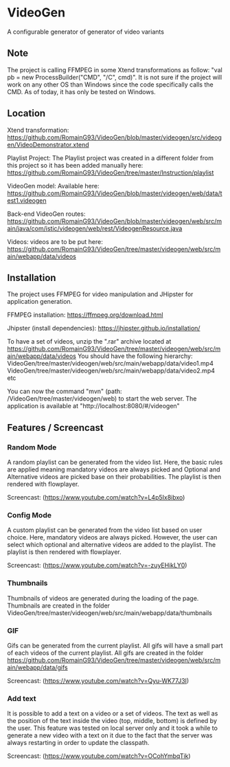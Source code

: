 # VideoGen

A configurable generator of generator of video variants 

## Note
The project is calling FFMPEG in some Xtend transformations as follow: "val pb = new ProcessBuilder("CMD", "/C", cmd)".
It is not sure if the project will work on any other OS than Windows since the code specifically calls the CMD.
As of today, it has only be tested on Windows.

## Location

Xtend transformation: https://github.com/RomainG93/VideoGen/blob/master/videogen/src/videogen/VideoDemonstrator.xtend

Playlist Project: The Playlist project was created in a different folder from this project so it has been added manually here:
https://github.com/RomainG93/VideoGen/tree/master/Instruction/playlist

VideoGen model: Available here: https://github.com/RomainG93/VideoGen/blob/master/videogen/web/data/test1.videogen

Back-end VideoGen routes: https://github.com/RomainG93/VideoGen/blob/master/videogen/web/src/main/java/com/istic/videogen/web/rest/VideogenResource.java

Videos: videos are to be put here: https://github.com/RomainG93/VideoGen/tree/master/videogen/web/src/main/webapp/data/videos

## Installation

The project uses FFMPEG for video manipulation and JHipster for application generation.

FFMPEG installation: https://ffmpeg.org/download.html

Jhipster (install dependencies): https://jhipster.github.io/installation/

To have a set of videos, unzip the ".rar" archive located at https://github.com/RomainG93/VideoGen/tree/master/videogen/web/src/main/webapp/data/videos 
You should have the following hierarchy: 
VideoGen/tree/master/videogen/web/src/main/webapp/data/video1.mp4
VideoGen/tree/master/videogen/web/src/main/webapp/data/video2.mp4
etc

You can now the command "mvn" (path: /VideoGen/tree/master/videogen/web) to start the web server.
The application is available at "http://localhost:8080/#/videogen"

## Features / Screencast

### Random Mode
  A random playlist can be generated from the video list. Here, the basic rules are applied meaning mandatory videos are always picked and Optional and Alternative videos are picked base on their probabilities.
  The playlist is then rendered with flowplayer.
  
  Screencast: (https://www.youtube.com/watch?v=L4p5Ix8ibxo)
    
### Config Mode
  A custom playlist can be generated from the video list based on user choice.
  Here, mandatory videos are always picked. However, the user can select which optional and alternative videos are added to the playlist.
 The playlist is then rendered with flowplayer.
 
  Screencast: (https://www.youtube.com/watch?v=-zuyEHikLY0)

### Thumbnails
  Thumbnails of videos are generated during the loading of the page.
  Thumbnails are created in the folder VideoGen/tree/master/videogen/web/src/main/webapp/data/thumbnails

### GIF
  Gifs can be generated from the current playlist. All gifs will have a small part of each videos of the current playlist.
  All gifs are created in the folder https://github.com/RomainG93/VideoGen/tree/master/videogen/web/src/main/webapp/data/gifs
  
  Screencast: (https://www.youtube.com/watch?v=Qyu-WK77J3I)
  
### Add text
  It is possible to add a text on a video or a set of videos. The text as well as the position of the text inside the video (top, middle, bottom) is defined by the user.
  This feature was tested on local server only and it took a while to generate a new video with a text on it due to the fact that the server was always restarting in order to update the classpath.
  
  Screencast: (https://www.youtube.com/watch?v=OCohYmbqTik)
  
